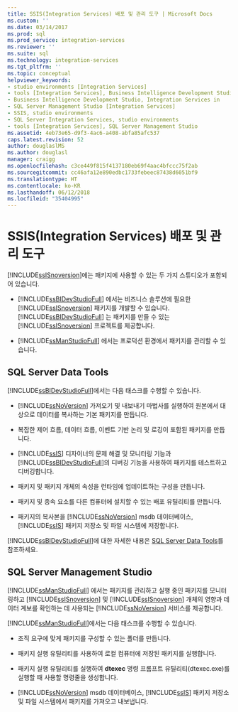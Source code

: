 ```yaml
---
title: SSIS(Integration Services) 배포 및 관리 도구 | Microsoft Docs
ms.custom: ''
ms.date: 03/14/2017
ms.prod: sql
ms.prod_service: integration-services
ms.reviewer: ''
ms.suite: sql
ms.technology: integration-services
ms.tgt_pltfrm: ''
ms.topic: conceptual
helpviewer_keywords:
- studio environments [Integration Services]
- tools [Integration Services], Business Intelligence Development Studio
- Business Intelligence Development Studio, Integration Services in
- SQL Server Management Studio [Integration Services]
- SSIS, studio environments
- SQL Server Integration Services, studio environments
- tools [Integration Services], SQL Server Management Studio
ms.assetid: 4eb73e65-d9f3-4ac6-a408-abfa85afc537
caps.latest.revision: 52
author: douglaslMS
ms.author: douglasl
manager: craigg
ms.openlocfilehash: c3ce449f815f4137180eb69f4aac4bfccc75f2ab
ms.sourcegitcommit: cc46afa12e890edbc1733febeec87438d6051bf9
ms.translationtype: HT
ms.contentlocale: ko-KR
ms.lasthandoff: 06/12/2018
ms.locfileid: "35404995"
---
```

# <a name="integration-services-ssis-development-and-management-tools"></a>SSIS(Integration Services) 배포 및 관리 도구
  [!INCLUDE[ssISnoversion](../includes/ssisnoversion-md.md)]에는 패키지에 사용할 수 있는 두 가지 스튜디오가 포함되어 있습니다.  
  
-   [!INCLUDE[ssBIDevStudioFull](../includes/ssbidevstudiofull-md.md)] 에서는 비즈니스 솔루션에 필요한 [!INCLUDE[ssISnoversion](../includes/ssisnoversion-md.md)] 패키지를 개발할 수 있습니다. [!INCLUDE[ssBIDevStudioFull](../includes/ssbidevstudiofull-md.md)] 는 패키지를 만들 수 있는 [!INCLUDE[ssISnoversion](../includes/ssisnoversion-md.md)] 프로젝트를 제공합니다.  
  
-   [!INCLUDE[ssManStudioFull](../includes/ssmanstudiofull-md.md)] 에서는 프로덕션 환경에서 패키지를 관리할 수 있습니다.  
  
## <a name="sql-server-data-tools"></a>SQL Server Data Tools  
 [!INCLUDE[ssBIDevStudioFull](../includes/ssbidevstudiofull-md.md)]에서는 다음 태스크를 수행할 수 있습니다.  
  
-   [!INCLUDE[ssNoVersion](../includes/ssnoversion-md.md)] 가져오기 및 내보내기 마법사를 실행하여 원본에서 대상으로 데이터를 복사하는 기본 패키지를 만듭니다.  
  
-   복잡한 제어 흐름, 데이터 흐름, 이벤트 기반 논리 및 로깅이 포함된 패키지를 만듭니다.  
  
-   [!INCLUDE[ssIS](../includes/ssis-md.md)] 디자이너의 문제 해결 및 모니터링 기능과 [!INCLUDE[ssBIDevStudioFull](../includes/ssbidevstudiofull-md.md)]의 디버깅 기능을 사용하여 패키지를 테스트하고 디버깅합니다.  
  
-   패키지 및 패키지 개체의 속성을 런타임에 업데이트하는 구성을 만듭니다.  
  
-   패키지 및 종속 요소를 다른 컴퓨터에 설치할 수 있는 배포 유틸리티를 만듭니다.  
  
-   패키지의 복사본을 [!INCLUDE[ssNoVersion](../includes/ssnoversion-md.md)] msdb 데이터베이스, [!INCLUDE[ssIS](../includes/ssis-md.md)] 패키지 저장소 및 파일 시스템에 저장합니다.  
  
 [!INCLUDE[ssBIDevStudioFull](../includes/ssbidevstudiofull-md.md)]에 대한 자세한 내용은 [SQL Server Data Tools](https://msdn.microsoft.com/library/hh272686.aspx)를 참조하세요.  
  
## <a name="sql-server-management-studio"></a>SQL Server Management Studio  
 [!INCLUDE[ssManStudioFull](../includes/ssmanstudiofull-md.md)] 에서는 패키지를 관리하고 실행 중인 패키지를 모니터링하고 [!INCLUDE[ssISnoversion](../includes/ssisnoversion-md.md)] 및 [!INCLUDE[ssISnoversion](../includes/ssisnoversion-md.md)] 개체의 영향과 데이터 계보를 확인하는 데 사용되는 [!INCLUDE[ssNoVersion](../includes/ssnoversion-md.md)] 서비스를 제공합니다.  
  
 [!INCLUDE[ssManStudioFull](../includes/ssmanstudiofull-md.md)]에서는 다음 태스크를 수행할 수 있습니다.  
  
-   조직 요구에 맞게 패키지를 구성할 수 있는 폴더를 만듭니다.  
  
-   패키지 실행 유틸리티를 사용하여 로컬 컴퓨터에 저장된 패키지를 실행합니다.  
  
-   패키지 실행 유틸리티를 실행하여 **dtexec** 명령 프롬프트 유틸리티(dtexec.exe)를 실행할 때 사용할 명령줄을 생성합니다.  
  
-   [!INCLUDE[ssNoVersion](../includes/ssnoversion-md.md)] msdb 데이터베이스, [!INCLUDE[ssIS](../includes/ssis-md.md)] 패키지 저장소 및 파일 시스템에서 패키지를 가져오고 내보냅니다.  
